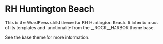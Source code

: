 # RH Huntington Beach

This is the WordPress child theme for RH Huntington Beach. It inherits most of its
templates and functionality from the __ROCK__HARBOR theme base.

See the base theme for more information.